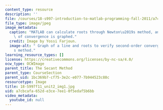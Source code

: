 ```yaml
---
content_type: resource
description: ''
file: /courses/18-s997-introduction-to-matlab-programming-fall-2011/a7cbcafa652de3ce7ee10f5edaf5b6bb_18-S997f11_unit2_img1.jpg
file_type: image/jpeg
image_metadata:
  caption: "MATLAB can calculate roots through Newton\u2019s method, and verification\
    \ of convergence is graphed."
  credit: Image by Yossi Farjoun.
  image-alt: " Graph of a line and roots to verify second-order convergence of Newton\u2019\
    s method."
learning_resource_types: []
license: https://creativecommons.org/licenses/by-nc-sa/4.0/
ocw_type: OCWImage
parent_title: The Secant Method
parent_type: CourseSection
parent_uid: 1bc369b7-cf75-3e2c-e077-7b944523c88c
resourcetype: Image
title: 18-S997f11_unit2_img1.jpg
uid: a7cbcafa-652d-e3ce-7ee1-0f5edaf5b6bb
video_metadata:
  youtube_id: null
---
```

